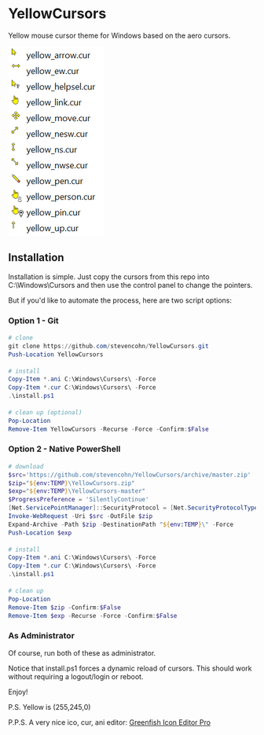 # YellowCursors
Yellow mouse cursor theme for Windows based on the aero cursors.

![alt text](Yellow.png "Yellow Cursors")

## Installation

Installation is simple. Just copy the cursors from this repo into C:\Windows\Cursors
and then use the control panel to change the pointers.

But if you'd like to automate the process, here are two script options:

### Option 1 - Git

```powershell
# clone
git clone https://github.com/stevencohn/YellowCursors.git
Push-Location YellowCursors

# install
Copy-Item *.ani C:\Windows\Cursors\ -Force
Copy-Item *.cur C:\Windows\Cursors\ -Force
.\install.ps1

# clean up (optional)
Pop-Location
Remove-Item YellowCursors -Recurse -Force -Confirm:$False
```

### Option 2 - Native PowerShell

```powershell
# download
$src='https://github.com/stevencohn/YellowCursors/archive/master.zip'
$zip="${env:TEMP}\YellowCursors.zip"
$exp="${env:TEMP}\YellowCursors-master"
$ProgressPreference = 'SilentlyContinue'
[Net.ServicePointManager]::SecurityProtocol = [Net.SecurityProtocolType]::Tls12
Invoke-WebRequest -Uri $src -OutFile $zip
Expand-Archive -Path $zip -DestinationPath "${env:TEMP}\" -Force
Push-Location $exp

# install
Copy-Item *.ani C:\Windows\Cursors\ -Force
Copy-Item *.cur C:\Windows\Cursors\ -Force
.\install.ps1

# clean up
Pop-Location
Remove-Item $zip -Confirm:$False
Remove-Item $exp -Recurse -Force -Confirm:$False
```

### As Administrator

Of course, run both of these as administrator.

Notice that install.ps1 forces a dynamic reload of cursors.
This should work without requiring a logout/login or reboot.

Enjoy!

P.S. Yellow is (255,245,0)

P.P.S. A very nice ico, cur, ani editor: [Greenfish Icon Editor Pro](http://greenfishsoftware.org/gfie.php)
